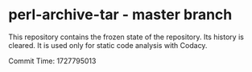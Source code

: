 # perl-archive-tar - master branch

This repository contains the frozen state of the repository.
Its history is cleared. It is used only for static code
analysis with Codacy.

Commit Time: 1727795013